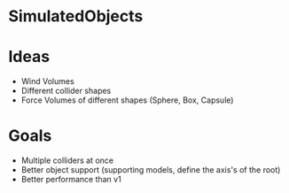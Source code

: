 # SimulatedObjects

# Ideas
- Wind Volumes
- Different collider shapes
- Force Volumes of different shapes (Sphere, Box, Capsule)

# Goals
- Multiple colliders at once
- Better object support (supporting models, define the axis's of the root)
- Better performance than v1
